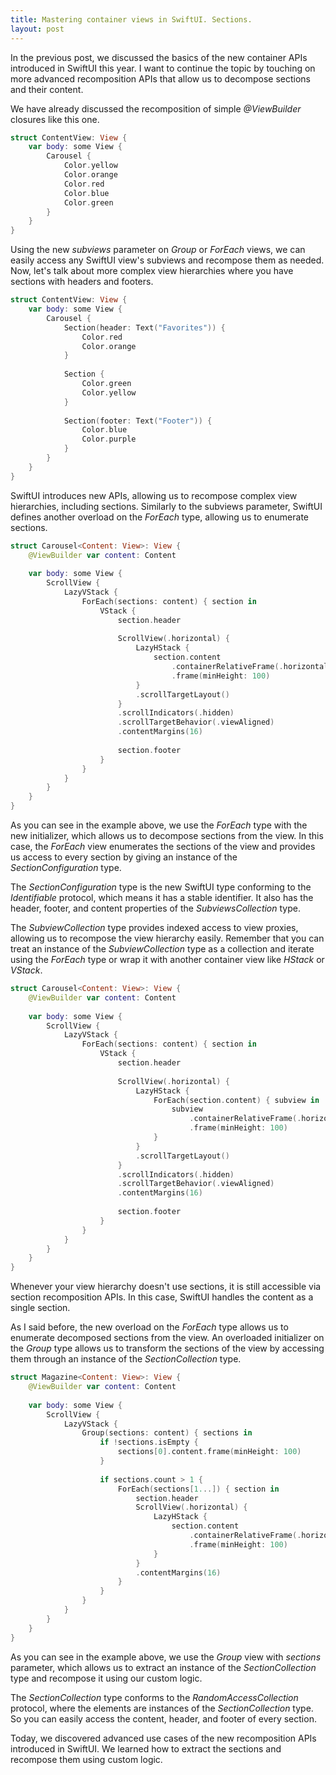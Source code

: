 ```yaml
---
title: Mastering container views in SwiftUI. Sections.
layout: post
---
```


In the previous post, we discussed the basics of the new container APIs introduced in SwiftUI this year. I want to continue the topic by touching on more advanced recomposition APIs that allow us to decompose sections and their content.

We have already discussed the recomposition of simple *@ViewBuilder* closures like this one.

```swift
struct ContentView: View {
    var body: some View {
        Carousel {
            Color.yellow
            Color.orange
            Color.red
            Color.blue
            Color.green
        }
    }
}
```

Using the new *subviews* parameter on *Group* or *ForEach* views, we can easily access any SwiftUI view's subviews and recompose them as needed. Now, let's talk about more complex view hierarchies where you have sections with headers and footers.

```swift
struct ContentView: View {
    var body: some View {
        Carousel {
            Section(header: Text("Favorites")) {
                Color.red
                Color.orange
            }
            
            Section {
                Color.green
                Color.yellow
            }
            
            Section(footer: Text("Footer")) {
                Color.blue
                Color.purple
            }
        }
    }
}
```

SwiftUI introduces new APIs, allowing us to recompose complex view hierarchies, including sections. Similarly to the subviews parameter, SwiftUI defines another overload on the *ForEach* type, allowing us to enumerate sections.

```swift
struct Carousel<Content: View>: View {
    @ViewBuilder var content: Content
    
    var body: some View {
        ScrollView {
            LazyVStack {
                ForEach(sections: content) { section in
                    VStack {
                        section.header
                        
                        ScrollView(.horizontal) {
                            LazyHStack {
                                section.content
                                    .containerRelativeFrame(.horizontal)
                                    .frame(minHeight: 100)
                            }
                            .scrollTargetLayout()
                        }
                        .scrollIndicators(.hidden)
                        .scrollTargetBehavior(.viewAligned)
                        .contentMargins(16)
                        
                        section.footer
                    }
                }
            }
        }
    }
}
```

As you can see in the example above, we use the *ForEach* type with the new initializer, which allows us to decompose sections from the view. In this case, the *ForEach* view enumerates the sections of the view and provides us access to every section by giving an instance of the *SectionConfiguration* type.

The *SectionConfiguration* type is the new SwiftUI type conforming to the *Identifiable* protocol, which means it has a stable identifier. It also has the header, footer, and content properties of the *SubviewsCollection* type. 

The *SubviewCollection* type provides indexed access to view proxies, allowing us to recompose the view hierarchy easily. Remember that you can treat an instance of the *SubviewCollection* type as a collection and iterate using the *ForEach* type or wrap it with another container view like *HStack* or *VStack*.

```swift
struct Carousel<Content: View>: View {
    @ViewBuilder var content: Content
    
    var body: some View {
        ScrollView {
            LazyVStack {
                ForEach(sections: content) { section in
                    VStack {
                        section.header
                        
                        ScrollView(.horizontal) {
                            LazyHStack {
                                ForEach(section.content) { subview in
                                    subview
                                        .containerRelativeFrame(.horizontal)
                                        .frame(minHeight: 100)
                                }
                            }
                            .scrollTargetLayout()
                        }
                        .scrollIndicators(.hidden)
                        .scrollTargetBehavior(.viewAligned)
                        .contentMargins(16)
                        
                        section.footer
                    }
                }
            }
        }
    }
}
```

Whenever your view hierarchy doesn't use sections, it is still accessible via section recomposition APIs. In this case, SwiftUI handles the content as a single section.

As I said before, the new overload on the *ForEach* type allows us to enumerate decomposed sections from the view. An overloaded initializer on the *Group* type allows us to transform the sections of the view by accessing them through an instance of the *SectionCollection* type.

```swift
struct Magazine<Content: View>: View {
    @ViewBuilder var content: Content
    
    var body: some View {
        ScrollView {
            LazyVStack {
                Group(sections: content) { sections in
                    if !sections.isEmpty {
                        sections[0].content.frame(minHeight: 100)
                    }
                    
                    if sections.count > 1 {
                        ForEach(sections[1...]) { section in
                            section.header
                            ScrollView(.horizontal) {
                                LazyHStack {
                                    section.content
                                        .containerRelativeFrame(.horizontal)
                                        .frame(minHeight: 100)
                                }
                            }
                            .contentMargins(16)
                        }
                    }
                }
            }
        }
    }
}
```

As you can see in the example above, we use the *Group* view with *sections* parameter, which allows us to extract an instance of the *SectionCollection* type and recompose it using our custom logic.

The *SectionCollection* type conforms to the *RandomAccessCollection* protocol, where the elements are instances of the *SectionCollection* type. So you can easily access the content, header, and footer of every section.

Today, we discovered advanced use cases of the new recomposition APIs introduced in SwiftUI. We learned how to extract the sections and recompose them using custom logic.
